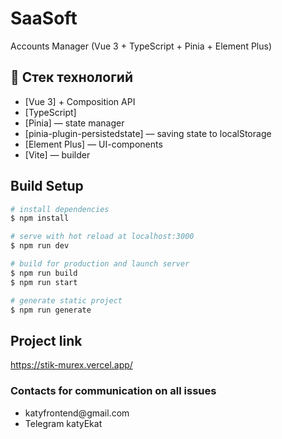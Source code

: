 # SaaSoft

Accounts Manager (Vue 3 + TypeScript + Pinia + Element Plus)


## 📌 Стек технологий
- [Vue 3] + Composition API
- [TypeScript]
- [Pinia] — state manager
- [pinia-plugin-persistedstate] — saving state to localStorage
- [Element Plus] — UI-components
- [Vite] — builder

## Build Setup

```bash
# install dependencies
$ npm install

# serve with hot reload at localhost:3000
$ npm run dev

# build for production and launch server
$ npm run build
$ npm run start

# generate static project
$ npm run generate
```


## Project link

https://stik-murex.vercel.app/

### Contacts for communication on all issues

<ul>
    <li>katyfrontend@gmail.com</li>
    <li>Telegram katyEkat</li>
</ul>
